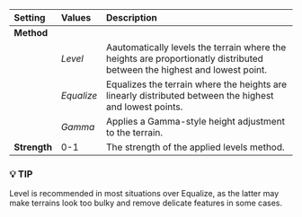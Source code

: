 | Setting | Values | Description |
| :--- | :--- | :--- |
| **Method** |||
| | *Level* | Aautomatically levels the terrain where the heights are proportionatly distributed between the highest and lowest point. |
| | *Equalize* | Equalizes the terrain where the heights are linearly distributed between the highest and lowest points. |
| | *Gamma* | Applies a Gamma-style height adjustment to the terrain. |
| **Strength** | 0-1 |The strength of the applied levels method.|

 
<!--tip-->
### :bulb: TIP
Level is recommended in most situations over Equalize, as the latter may make terrains look too bulky and remove delicate features in some cases.
<!--/tip-->